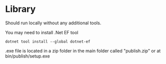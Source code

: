 # Library

Should run locally without any additional tools. 

You may need to install .Net EF tool 

```
dotnet tool install --global dotnet-ef
```

.exe file is located in a zip folder in the main folder called "publish.zip" or at bin/publish/setup.exe